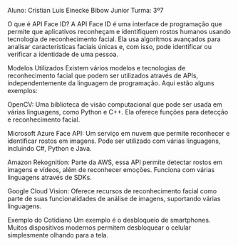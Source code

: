 Aluno: Cristian Luis Einecke Bibow Junior
Turma: 3º7

O que é API Face ID?
A API Face ID é uma interface de programação que permite que aplicativos reconheçam e identifiquem rostos humanos usando tecnologia de reconhecimento facial. Ela usa algoritmos avançados para analisar características faciais únicas e, com isso, pode identificar ou verificar a identidade de uma pessoa.

Modelos Utilizados
Existem vários modelos e tecnologias de reconhecimento facial que podem ser utilizados através de APIs, independentemente da linguagem de programação. Aqui estão alguns exemplos:

OpenCV: Uma biblioteca de visão computacional que pode ser usada em várias linguagens, como Python e C++. Ela oferece funções para detecção e reconhecimento facial.

Microsoft Azure Face API: Um serviço em nuvem que permite reconhecer e identificar rostos em imagens. Pode ser utilizado com várias linguagens, incluindo C#, Python e Java.

Amazon Rekognition: Parte da AWS, essa API permite detectar rostos em imagens e vídeos, além de reconhecer emoções. Funciona com várias linguagens através de SDKs.

Google Cloud Vision: Oferece recursos de reconhecimento facial como parte de suas funcionalidades de análise de imagens, suportando várias linguagens.

Exemplo do Cotidiano
Um exemplo é o desbloqueio de smartphones. Muitos dispositivos modernos permitem desbloquear o celular simplesmente olhando para a tela.
